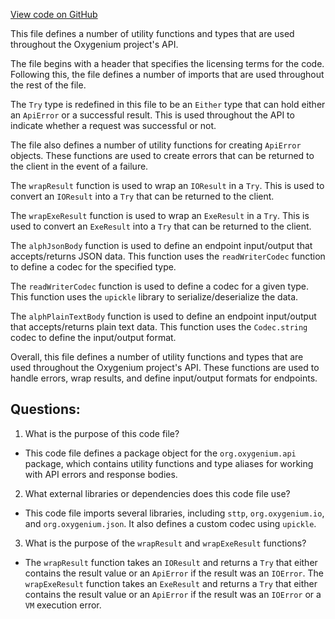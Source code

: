 [View code on GitHub](https://github.com/oxygenium/oxygenium/api/src/main/scala/org/oxygenium/api/package.scala)

This file defines a number of utility functions and types that are used throughout the Oxygenium project's API. 

The file begins with a header that specifies the licensing terms for the code. Following this, the file defines a number of imports that are used throughout the rest of the file. 

The `Try` type is redefined in this file to be an `Either` type that can hold either an `ApiError` or a successful result. This is used throughout the API to indicate whether a request was successful or not. 

The file also defines a number of utility functions for creating `ApiError` objects. These functions are used to create errors that can be returned to the client in the event of a failure. 

The `wrapResult` function is used to wrap an `IOResult` in a `Try`. This is used to convert an `IOResult` into a `Try` that can be returned to the client. 

The `wrapExeResult` function is used to wrap an `ExeResult` in a `Try`. This is used to convert an `ExeResult` into a `Try` that can be returned to the client. 

The `alphJsonBody` function is used to define an endpoint input/output that accepts/returns JSON data. This function uses the `readWriterCodec` function to define a codec for the specified type. 

The `readWriterCodec` function is used to define a codec for a given type. This function uses the `upickle` library to serialize/deserialize the data. 

The `alphPlainTextBody` function is used to define an endpoint input/output that accepts/returns plain text data. This function uses the `Codec.string` codec to define the input/output format. 

Overall, this file defines a number of utility functions and types that are used throughout the Oxygenium project's API. These functions are used to handle errors, wrap results, and define input/output formats for endpoints.
## Questions: 
 1. What is the purpose of this code file?
- This code file defines a package object for the `org.oxygenium.api` package, which contains utility functions and type aliases for working with API errors and response bodies.

2. What external libraries or dependencies does this code file use?
- This code file imports several libraries, including `sttp`, `org.oxygenium.io`, and `org.oxygenium.json`. It also defines a custom codec using `upickle`.

3. What is the purpose of the `wrapResult` and `wrapExeResult` functions?
- The `wrapResult` function takes an `IOResult` and returns a `Try` that either contains the result value or an `ApiError` if the result was an `IOError`. The `wrapExeResult` function takes an `ExeResult` and returns a `Try` that either contains the result value or an `ApiError` if the result was an `IOError` or a `VM` execution error.